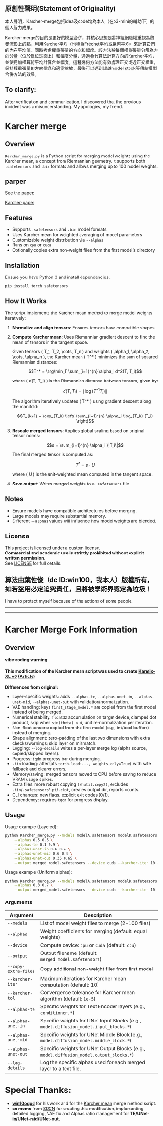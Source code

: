 ## 原創性聲明(Statement of Originality)
本人聲明，Karcher-merge包括idea及code均為本人（在o3-mini的輔助下）的個人智力成果。

Karcher-merge的目的是更好的模型合併，其核心思想是將神經網絡權重視為黎曼流形上的點，利用Karcher平均（也稱為Fréchet平均或幾何平均）來計算它們的內在平均值，同時考慮權重張量的方向和幅度。該方法將每個權重張量分解為方向分量（位於單位球面上）和幅度分量，通過叠代算法計算方向的Karcher平均，並使用加權算術平均計算合並幅度。這種幾何方法能有效處理正交或近正交權重，保持權重張量的方向信息和適當縮放，最後可以達到超越model stock等傳統模型合併方法的效果。

## To clarify:
After verification and communication, I discovered that the previous incident was a misunderstanding. My apologies, my friend.

# Karcher merge
## Overview
`Karcher_merge.py` is a Python script for merging model weights using the Karcher mean, a concept from Riemannian geometry. It supports both `.safetensors` and `.bin` formats and allows merging up to 100 model weights.

## parper
See the paper:

[Karcher-paper](https://github.com/win10ogod/Karcher-merge/blob/main/Karcher-paper.pdf)

## Features
- Supports `.safetensors` and `.bin` model formats
- Uses Karcher mean for weighted averaging of model parameters
- Customizable weight distribution via `--alphas`
- Runs on `cpu` or `cuda`
- Optionally copies extra non-weight files from the first model’s directory

## Installation
Ensure you have Python 3 and install dependencies:
```bash
pip install torch safetensors
```

## How It Works
The script implements the Karcher mean method to merge model weights iteratively:

1. **Normalize and align tensors**: Ensures tensors have compatible shapes.
2. **Compute Karcher mean**: Uses Riemannian gradient descent to find the mean of tensors in the tangent space.

   Given tensors \( T_1, T_2, \dots, T_n \) and weights \( \alpha_1, \alpha_2, \dots, \alpha_n \), the Karcher mean \( T^* \) minimizes the sum of squared Riemannian distances:
   
   ```math
   T^* = \arg\min_T \sum_{i=1}^{n} \alpha_i d^2(T, T_i)
   ```
   
   where \( d(T, T_i) \) is the Riemannian distance between tensors, given by:
   
   ```math
   d(T, T_i) = \| \log(T^{-1} T_i) \|
   ```
   
   The algorithm iteratively updates \( T^* \) using gradient descent along the manifold:
   
   ```math
   T_{k+1} = \exp_{T_k} \left( \sum_{i=1}^{n} \alpha_i \log_{T_k} (T_i) \right)
   ```
   
3. **Rescale merged tensors**: Applies global scaling based on original tensor norms:
   
   ```math
   s = \sum_{i=1}^{n} \alpha_i \|T_i\|
   ```
   
   The final merged tensor is computed as:
   
   ```math
   T^* = s \cdot U
   ```
   
   where \( U \) is the unit-weighted mean computed in the tangent space.

4. **Save output**: Writes merged weights to a `.safetensors` file.

## Notes
- Ensure models have compatible architectures before merging.
- Large models may require substantial memory.
- Different `--alphas` values will influence how model weights are blended.

## License

This project is licensed under a custom license.  
**Commercial and academic use is strictly prohibited without explicit written permission.**  
See [LICENSE](./LICENSE) for full details.


## 算法由葉佐俊（dc ID:win100，我本人）版權所有，如若盜用必定追究責任，且將被學術界認定為垃圾！
I have to protect myself because of the actions of some people.

---

---

# Karcher Merge Fork Information
## Overview
#### ~~vibe coding warning~~
#### This modification of the Karcher mean script was used to create **[Karmix-XL v0](https://huggingface.co/chemwolf/Karmix-XL-v0)** [(Article)](https://rentry.co/-introducing-karcher-mean-experimental-model-v0) 

**Differences from original:**

- Layer-specific weights: adds `--alphas-te`, `--alphas-unet-in`, `--alphas-unet-mid`, `--alphas-unet-out` with validation/normalization.
- VAE handling: keys `first_stage_model.*` are copied from the first model instead of being merged.
- Numerical stability: `float32` accumulation on target device, clamped dot product, skip when `sin(theta) ≈ 0`, unit re-normalization per iteration.
- Non-float tensors: copied from the first model (e.g., int/bool buffers) instead of merging.
- Shape alignment: zero-padding of the last two dimensions with extra checks/warnings; skip layer on mismatch.
- Logging: `--log-details` writes a per-layer merge log (alpha source, copied/skipped layers).
- Progress: `tqdm` progress bar during merging.
- `.bin` loading: attempts `torch.load(..., weights_only=True)` with safe fallback and clearer errors.
- Memory/saving: merged tensors moved to CPU before saving to reduce VRAM usage spikes.
- Extra files: more robust copying `(shutil.copy2)`, excludes `.bin`/`.safetensors`/`.pt`/`.ckpt`, creates output dir, reports counts.
- CLI changes: new flags, explicit exit codes (0/1).
- Dependency: requires `tqdm` for progress display.

## Usage
Usage example (Layered):
```bash
python Karcher_merge.py --models modelA.safetensors modelB.safetensors \
    --alphas 0.5 0.5 \
    --alphas-te 0.1 0.9 \
    --alphas-unet-in 0.6 0.4 \
    --alphas-unet-mid 0.6 0.4 \
    --alphas-unet-out 0.35 0.65 \
    --output merged_model.safetensors --device cuda --karcher-iter 10 --karcher-tol 1e-5
```
Usage example (Uniform alphas):
```bash
python Karcher_merge.py --models modelA.safetensors modelB.safetensors \
    --alphas 0.3 0.7 \
    --output merged_model.safetensors --device cuda --karcher-iter 10 --karcher-tol 1e-5
```

### Arguments
| Argument | Description |
|----------|-------------|
| `--models` | List of model weight files to merge (2-100 files) |
| `--alphas` | Weight coefficients for merging (default: equal weights) |
| `--device` | Compute device: `cpu` or `cuda` (default: `cpu`) |
| `--output` | Output filename (default: `merged_model.safetensors`) |
| `--copy-extra-files` | Copy additional non-weight files from first model |
| `--karcher-iter` | Maximum iterations for Karcher mean computation (default: 10) |
| `--karcher-tol` | Convergence tolerance for Karcher mean algorithm (default: `1e-5`) |
| `--alphas-te` | Specific weights for Text Encoder layers (e.g., `conditioner.*`) |
| `--alphas-unet-in` | Specific weights for UNet Input Blocks (e.g., `model.diffusion_model.input_blocks.*`) |
| `--alphas-unet-mid` | Specific weights for UNet Middle Block (e.g., `model.diffusion_model.middle_block.*`) |
| `--alphas-unet-out` | Specific weights for UNet Output Blocks (e.g., `model.diffusion_model.output_blocks.*`) |
| `--log-details` | Log the specific alphas used for each merged layer to a text file. |

# Special Thanks:
- **[win10ogod](https://github.com/win10ogod)** for his work and for the [Karcher mean](https://github.com/win10ogod/Karcher-merge) merge method script. 
- **su momo** from [SDCN](https://t.me/StableDiffusion_CN) for creating this modification, implementing detailed logging, VAE fix and Alphas ratio management for **TE/UNet-in/UNet-mid/UNet-out.**
